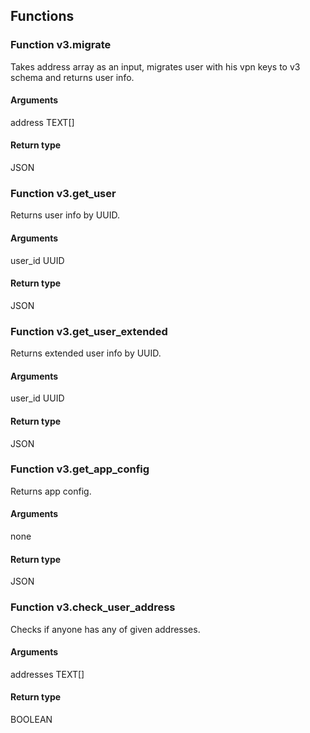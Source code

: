 ## Functions

### Function v3.migrate
Takes address array as an input, migrates user with his vpn keys to v3 schema and returns
user info.

#### Arguments
address TEXT[]

#### Return type
JSON

### Function v3.get_user
Returns user info by UUID.

#### Arguments
user_id UUID

#### Return type
JSON

### Function v3.get_user_extended
Returns extended user info by UUID.

#### Arguments
user_id UUID

#### Return type
JSON

### Function v3.get_app_config
Returns app config.

#### Arguments
none

#### Return type
JSON

### Function v3.check_user_address
Checks if anyone has any of given addresses.

#### Arguments
addresses TEXT[]

#### Return type
BOOLEAN